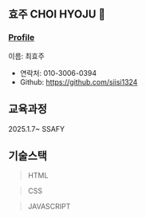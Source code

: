 <background>

## 효주 CHOI HYOJU 🤗

### [Profile](https://github.com/siisi1324)
이름: 최효주

  - 연락처: 010-3006-0394
  - Github: https://github.com/siisi1324

## 교육과정
2025.1.7~   SSAFY

## 기술스택
> HTML

> CSS

> JAVASCRIPT
